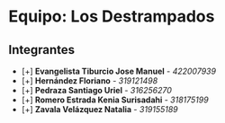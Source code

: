 # Equipo: Los Destrampados

## Integrantes

- [+] **Evangelista Tiburcio Jose Manuel** - *422007939*
- [+] **Hernández Floriano** - *319121498*
- [+] **Pedraza Santiago Uriel** - *316256270*
- [+] **Romero Estrada Kenia Surisadahi** - *318175199*
- [+] **Zavala Velázquez Natalia** - *319155189*
